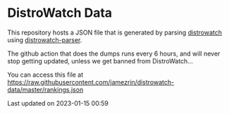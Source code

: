 # DistroWatch Data

This repository hosts a JSON file that is generated by parsing [distrowatch](https://distrowatch.com) using [distrowatch-parser](https://github.com/jamezrin/distrowatch-parser).

The github action that does the dumps runs every 6 hours, and will never stop getting updated, unless we get banned from DistroWatch...

You can access this file at https://raw.githubusercontent.com/jamezrin/distrowatch-data/master/rankings.json

Last updated on 2023-01-15 00:59
